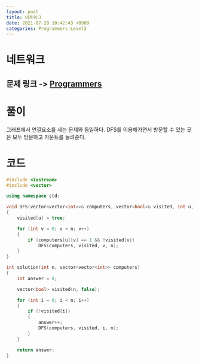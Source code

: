 ```yaml
---
layout: post
title: 네트워크
date: 2021-07-20 10:42:43 +0900
categories: Programmers-Level3
---
```


# 네트워크
## 문제 링크 -> [Programmers](https://programmers.co.kr/learn/courses/30/lessons/43162)

# 풀이
그래프에서 연결요소를 세는 문제와 동일하다. DFS를 이용해가면서 방문할 수 있는 곳은 모두 방문하고 카운트를 늘려준다.

# 코드
```c++
#include <iostream>
#include <vector>

using namespace std;

void DFS(vector<vector<int>>& computers, vector<bool>& visited, int u, int n)
{
    visited[u] = true;

    for (int v = 0; v < n; v++)
    {
        if (computers[u][v] == 1 && !visited[v])
            DFS(computers, visited, v, n);
    }
}

int solution(int n, vector<vector<int>> computers) 
{
    int answer = 0;

    vector<bool> visited(n, false);

    for (int i = 0; i < n; i++)
    {
        if (!visited[i])
        {
            answer++;
            DFS(computers, visited, i, n);
        }
    }

    return answer;
}
```